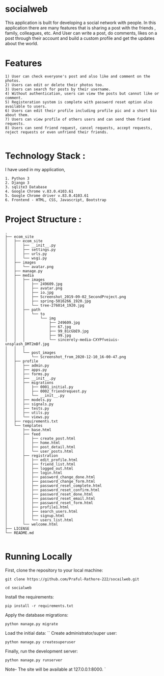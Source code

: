 # socialweb
This application is built for developing a social network with people. In this application there are many features that is sharing a post with the friends , family, colleagues, etc. And User can write a post,  do comments, likes on a post through their account and build a custom profile and get the updates about the world.

# Features
```
1) User can check everyone's post and also like and comment on the photos.
2) Users can edit or delete their photos too.
3) Users can search for posts by their username.
4) Without authentication, users can view the posts but cannot like or comment.
5) Registeration system is complete with password reset option also available to users.
6) Users can edit their profile including profile pic and a short bio about them.
7) Users can view profile of others users and can send them friend requests.
8) Users can send friend request, cancel requests, accept requests, reject requests or even unfriend their friends.


```

# Technology Stack :
I have used in my application,

```
1. Python 3
2. Django 3
3. sqlite3 Database
4. Google Chrome v.83.0.4103.61    
5. Google Chrome driver v.83.0.4103.61
6. Frontend - HTML, CSS, Javascript, Bootstrap
```
# Project Structure :
```
.
├── ecom_site
│   ├── ecom_site
│   │   ├── __init__.py
│   │   ├── settings.py
│   │   ├── urls.py
│   │   └── wsgi.py
│   ├── images
│   │   └── avatar.png
│   ├── manage.py
│   ├── media
│   │   ├── images
│   │   │   ├── 249609.jpg
│   │   │   ├── avatar.png
│   │   │   ├── io.jpg
│   │   │   ├── Screenshot_2019-09-02_SecondProject.png
│   │   │   ├── spring-5016266_1920.jpg
│   │   │   └── tree-276014_1920.jpg
│   │   ├── path
│   │   │   └── to
│   │   │       └── img
│   │   │           ├── 249609.jpg
│   │   │           ├── 67.jpg
│   │   │           ├── 99_81cGbE9.jpg
│   │   │           ├── 99.jpg
│   │   │           └── sincerely-media-CXYPfveiuis-unsplash_DMT2mBf.jpg
│   │   │       
│   │   └── post_images
│   │       └── Screenshot_from_2020-12-10_16-00-47.png
│   ├── profile
│   │   ├── admin.py
│   │   ├── apps.py
│   │   ├── forms.py
│   │   ├── __init__.py
│   │   ├── migrations
│   │   │   ├── 0001_initial.py
│   │   │   ├── 0002_friendrequest.py
│   │   │   └── __init__.py
│   │   ├── models.py
│   │   ├── signals.py
│   │   ├── tests.py
│   │   ├── utils.py
│   │   └── views.py
│   ├── requirements.txt
│   └── templates
│       ├── base.html
│       ├── feed
│       │   ├── create_post.html
│       │   ├── home.html
│       │   ├── post_detail.html
│       │   └── user_posts.html
│       ├── registration
│       │   ├── edit_profile.html
│       │   ├── friend_list.html
│       │   ├── logged_out.html
│       │   ├── login.html
│       │   ├── password_change_done.html
│       │   ├── password_change_form.html
│       │   ├── password_reset_complete.html
│       │   ├── password_reset_confirm.html
│       │   ├── password_reset_done.html
│       │   ├── password_reset_email.html
│       │   ├── password_reset_form.html
│       │   ├── profile1.html
│       │   ├── search_users.html
│       │   ├── signup.html
│       │   └── users_list.html
│       └── welcome.html
├── LICENSE
└── README.md


```
# Running Locally
First, clone the repository to your local machine:

```
git clone https://github.com/Praful-Rathore-222/socailweb.git

cd socialweb
```

Install the requirements:

```
pip install -r requirements.txt
```
Apply the database migrations:

```
python manage.py migrate
```

Load the initial data:
``
Create administrator/super user:
```
python manage.py createsuperuser 

```

Finally, run the development server:

```
python manage.py runserver
```

Note- The site will be available at 127.0.0.1:8000. `
